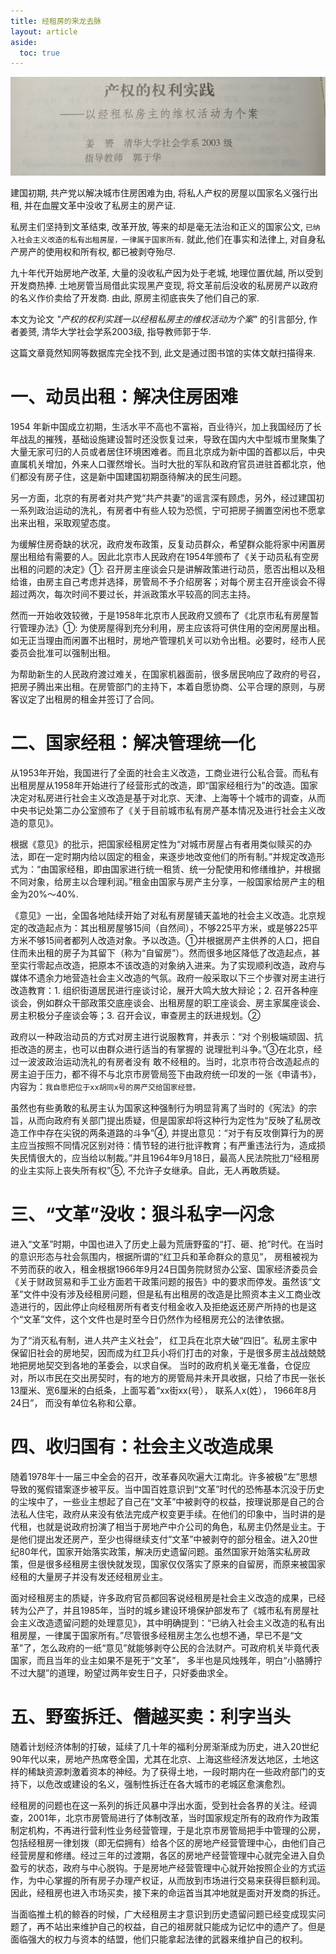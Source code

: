 ```yaml
---
title: 经租房的来龙去脉
layout: article
aside:
  toc: true
---
```


![](assets/jingzufang_paper.jpeg)

建国初期, 共产党以解决城市住房困难为由, 将私人产权的房屋以国家名义强行出租, 并在血腥文革中没收了私房主的房产证. 

私房主们坚持到文革结束, 改革开放, 等来的却是毫无法治和正义的国家公文, `已纳入社会主义改造的私有出租房屋，一律属于国家所有`. 就此,他们在事实和法律上, 对自身私产房产的使用权和所有权, 都已被剥夺殆尽.

九十年代开始房地产改革, 大量的没收私产因为处于老城, 地理位置优越, 所以受到开发商热捧. 土地房管当局借此实现黑产变现, 将文革前后没收的私房房产以政府的名义作价卖给了开发商. 由此, 原房主彻底丧失了他们自己的家.

本文为论文 _"产权的权利实践一以经租私房主的维权活动为个案"_ 的引言部分, 作者姜赟, 清华大学社会学系2003级, 指导教师郭于华.

这篇文章竟然知网等数据库完全找不到, 此文是通过图书馆的实体文献扫描得来.

<!--more-->

# 一、动员出租：解决住房困难

1954 年新中国成立初期，生活水平不高也不富裕，百业待兴，加上我国经历了长年战乱的摧残，基础设施建设暂时还没恢复过来，导致在国内大中型城市里聚集了大量无家可归的人员或者居住环境困难者。而且北京成为新中国的首都以后，中央直属机关增加，外来人口骤然增长。当时大批的军队和政府官员进驻首都北京，他们都没有房子住，这是新中国建国初期亟待解决的民生问题。

另一方面，北京的有房者对共产党“共产共妻”的谣言深有顾虑，另外，经过建国初一系列政治运动的洗礼，有房者中有些人较为恐慌，宁可把房子搁置空闲也不愿拿出来出租，采取观望态度。

为缓解住房奇缺的状况，政府发布政策，反复动员群众，希望群众能将家中闲置房屋出租给有需要的人。因此北京市人民政府在1954年颁布了《关于动员私有空房出租的问题的决定》①: 召开房主座谈会只是讲解政策进行动员，愿否出租以及租给谁，由房主自己考虑并选择，房管局不予介绍房客；对每个房主召开座谈会不得超过两次，每次时间不要过长，并派政策水平较高的同志主持。

然而一开始收效较微，于是1958年北京市人民政府又颁布了《北京市私有房屋暂行管理办法》①: 为使房屋得到充分利用，房主应该将可供住用的空闲房屋出租。如无正当理由而闲置不出租时，房地产管理机关可以劝令出租。必要时，经市人民委员会批准可以强制出租。

为帮助新生的人民政府渡过难关，在国家机器面前，很多居民响应了政府的号召，把房子腾出来出租。在房管部门的主持下，本着自愿协商、公平合理的原则，与房客议定了出租房的租金并签订了合同。

# 二、国家经租：解决管理统一化

从1953年开始，我国进行了全面的社会主义改造，工商业进行公私合营。而私有出租房屋从1958年开始进行了经营形式的改造，即“国家经租行为”的改造。国家决定对私房进行社会主义改造是基于对北京、天津、上海等十个城市的调查，从而中央书记处第二办公室颁布了《关于目前城市私有房产基本情况及进行社会主义改造的意见》。

根据《意见》的批示，把国家经租房定性为“对城市房屋占有者用类似赎买的办法，即在一定时期内给以固定的租金，来逐步地改变他们的所有制。”并规定改造形式为：“由国家经租，即由国家进行统一租赁、统一分配使用和修缮维护，并根据不同对象，给房主以合理利润。”租金由国家与房产主分享，一般国家给房产主的租金为20%～40%.

《意见》一出，全国各地陆续开始了对私有房屋铺天盖地的社会主义改造。北京规定的改造起点为：其出租房屋够15间（自然间），不够225平方米，或是够225平方米不够15间者都列人改造对象。予以改造。①并根据房产主供养的人口，把自住而未出租的房子为其留下（称为“自留房”）。然而很多地区降低了改造起点，甚至实行零起点改造，把原本不该改造的对象纳入进来。为了实现顺利改造，政府与媒体不遗余力地营造社会主义改造的气氛。政府一般采取以下三个步骤对房主进行改造教育：1. 组织街道居民进行座谈讨论，展开大鸣大放大辩论；2. 召开各种座谈会，例如群众干部政策交底座谈会、出租房屋的职工座谈会、房主家属座谈会、房主积极分子座谈会等；3. 召开会议，审查房主的跃进规划。②

政府以一种政治动员的方式对房主进行说服教育，并表示：“对 个别极端顽固、抗拒改造的房主，也可以由群众进行适当的有掌握的 说理批判斗争。”③在北京，经过一波波政治运动洗礼的有房者没有 敢不经租的。当时，北京市符合改造起点的房主迫于压力，都不得不与北京市房管局签下由政府统一印发的一张《申请书》， 内容为：`我自愿把位于xx胡同x号的房产交给国家经营。`

虽然也有些勇敢的私房主认为国家这种强制行为明显背离了当时的《宪法》的宗旨，从而向政府有关部门提出质疑，但是国家却将这种行为定性为“反映了私房改造工作中存在尖锐的两条道路的斗争”④, 并提出意见：“对于有反攻倒算行为的房主应当按照不同情况区别对待：情节轻的进行批评教育；有严重违法行为，造成损失民情很大的，应当给以制裁。”并且1964年9月18日，最高人民法院批刀“经租房的业主实际上丧失所有权”⑤, 不允许子女继承。自此，无人再敢质疑。


# 三、“文革”没收：狠斗私字一闪念

进入“文革”时期，中国也进入了历史上最为荒唐野蛮的“打、砸、抢”时代。在当时的意识形态与社会氛围内，根据所谓的“红卫兵和革命群众的意见”， 房租被视为不劳而获的收入，租金根据1966年9月24日国务院财贸办公室、国家经济委员会《关于财政贸易和手工业方面若干政策问题的报告》中的要求而停发。虽然该“文革”文件中没有涉及经租房问题，但是私有出租房的改造是比照资本主义工商业改造进行的，因此停止向经租房所有者支付租金收入及拒绝返还房产所持的也是这个“文革”文件，这个文件也是时至今日仍然作为经租房充公的法律依据。

为了“消灭私有制，进人共产主义社会”， 红卫兵在北京大破“四旧”。私房主家中保留旧社会的房地契，因而成为红卫兵小将们打击的对象，于是很多房主战战兢兢地把房地契交到各地的革委会，以求自保。 当时的政府机关毫无准备，仓促应对，所以市民在交出房契时，有的地方的房管局并未开具收据，只给了市民一张长13厘米、宽6厘米的白纸条，上面写着“xx街xx(号）， 联系人x(姓）， 1966年8月24日”， 而没有单位名称和公章。

# 四、收归国有：社会主义改造成果

随着1978年十一届三中全会的召开，改革春风吹遍大江南北。许多被极“左”思想导致的冤假错案逐步被平反。当中国百姓意识到“文革”时代的恐怖基本沉没于历史的尘埃中了，一些业主想起了自己在“文革”中被剥夺的权益，按理说那是自己的合法私人住宅，政府从来没有依法完成产权变更手续。在他们的印象中，当时讲的是代租，也就是说政府扮演了相当于房地产中介公司的角色，私房主仍然是业主。于是他们提出发还房产，至少也得继续支付“文革”中被剥夺的部分租金。进入20世纪80年代，国家开始落实政策，解决历史遗留问题。虽然国家开始落实私房政策，但是很多经租房主很快就发现，国家仅仅落实了原来的自留房，而原来被国家经租的大量房子并没有发还经租房业主。

面对经租房主的质疑，许多政府官员都回客说经租房是社会主义改造的成果，已经转为公产了，并且1985年，当时的城乡建设环境保护部发布了《城市私有房屋社会主义改造遗留问题的处理意见》，其中明确提到：“已纳入社会主义改造的私有出租房屋，一律属于国家所有。”尽管很多经租房主怎么也想不通，早已不是“文革”了，怎么政府的一纸“意见”就能够剥夺公民的合法财产。可政府机关毕竟代表国家，而且当年的业主如果不是死于“文革”， 多半也是风烛残年，明白“小胳膊拧不过大腿”的道理，盼望过两年安生日子，只好委曲求全。

# 五、野蛮拆迁、僭越买卖：利字当头

随着计划经济体制的打破，延续了几十年的福利分房渐渐成为历史，进入20世纪90年代以来，房地产热席卷全国，尤其在北京、上海这些经济发达地区，土地这样的稀缺资源刺激着资本的神经。为了获得土地，一段时期内在一些政府部门的支持下，以危改或建设的名义，强制性拆迁在各大城市的老城区愈演愈烈。

经租房的问题也在这一系列的拆迁风暴中浮出水面，受到社会各界的关注。经调查，2001年，北京市房管局进行了体制改革，当时国家规定所有的政府作为政策制定机构，不再进行营利性业务经营管理，于是北京市房管局把手中管理的公房，包括经租房一律划拨（即无偿拥有）给各个区的房地产经营管理中心，由他们自己经营房屋和修缮。经过三年的过渡期，各区的房地产经营管理中心就完全进入自负盈亏的状态，政府与中心脱钩。于是房地产经营管理中心就开始按照企业的方式运作，为中心掌握的所有房子办理产权证，从而放到市场进行交易来获得巨额利润。因此，经租房也进入市场买卖，接下来的命运首当其冲地就是面对开发商的拆迁。

当面临推土机的鲸吞的时候，广大经租房主才意识到历史遗留问题已经变成现实问题了，再不站出来维护自己的权益，自己的祖房就只能成为记忆中的遗产了。但是面临强大的权力与资本的结盟，他们只能拿起法律的武器来维护自己的权利。

